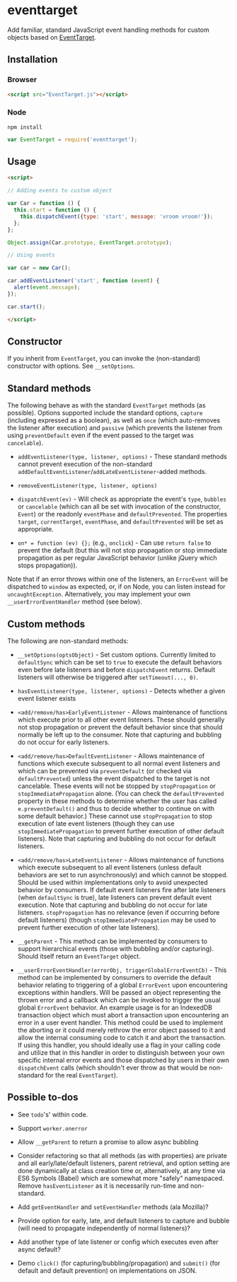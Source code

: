 # eventtarget

Add familiar, standard JavaScript event handling methods for custom objects based on
[EventTarget](https://developer.mozilla.org/en-US/docs/Web/API/EventTarget).

## Installation

### Browser

```html
<script src="EventTarget.js"></script>
```

### Node

```shell
npm install
```

```js
var EventTarget = require('eventtarget');
```

## Usage

```html
<script>

// Adding events to custom object

var Car = function () {
  this.start = function () {
    this.dispatchEvent({type: 'start', message: 'vroom vroom!'});
  };
};

Object.assign(Car.prototype, EventTarget.prototype);

// Using events

var car = new Car();

car.addEventListener('start', function (event) {
  alert(event.message);
});

car.start();

</script>
```

## Constructor

If you inherit from `EventTarget`, you can invoke the (non-standard)
constructor with options. See `__setOptions`.

## Standard methods

The following behave as with the standard `EventTarget` methods
(as possible). Options supported include the standard options, `capture`
(including expressed as a boolean), as well as `once` (which auto-removes
the listener after execution) and `passive` (which prevents the listener
from using `preventDefault` even if the event passed to the target was
`cancelable`).

-   `addEventListener(type, listener, options)` - These standard methods cannot
    prevent execution of the non-standard
    `addDefaultEventListener`/`addLateEventListener`-added methods.

-   `removeEventListener(type, listener, options)`

-   `dispatchEvent(ev)` - Will check as appropriate the event's `type`,
    `bubbles` or `cancelable` (which can all be set with invocation of the
    constructor, `Event`) or the readonly `eventPhase` and `defaultPrevented`.
    The properties `target`, `currentTarget`, `eventPhase`, and
    `defaultPrevented` will be set as appropriate.

-   `on* = function (ev) {};` (e.g., `onclick`) - Can use `return false` to
    prevent the default (but this will not stop propagation or stop immediate
    propagation as per regular JavaScript behavior (unlike jQuery which stops
    propagation)).

Note that if an error throws within one of the listeners, an `ErrorEvent` will
be dispatched to `window` as expected, or, if on Node, you can listen instead
for `uncaughtException`. Alternatively, you may implement your own
`__userErrorEventHandler` method (see below).

## Custom methods

The following are non-standard methods:

-   `__setOptions(optsObject)` - Set custom options. Currently limited to
    `defaultSync` which can be set to `true` to execute the default behaviors
    even before late listeners and before `dispatchEvent` returns. Default
    listeners will otherwise be triggered after `setTimeout(..., 0)`.

-   `hasEventListener(type, listener, options)` - Detects whether a given event
    listener exists

-   `<add/remove/has>EarlyEventListener` - Allows maintenance of functions
    which execute prior to all other event listeners. These should generally
    not stop propagation or prevent the default behavior since that should
    normally be left up to the consumer. Note that capturing and bubbling do
    not occur for early listeners.

-   `<add/remove/has>DefaultEventListener` - Allows maintenance of functions
    which execute subsequent to all normal event listeners and which can be
    prevented via `preventDefault` (or checked via `defaultPrevented`) unless
    the event dispatched to the target is not cancelable. These events will
    not be stopped by `stopPropagation` or `stopImmediatePropagation` alone.
    (You can check the `defaultPrevented` property in these methods to
    determine whether the user has called `e.preventDefault()` and thus to
    decide whether to continue on with some default behavior.) These cannot
    use `stopPropagation` to stop execution of late event listeners (though
    they can use `stopImmediatePropagation` to prevent further execution of
    other default listeners). Note that capturing and bubbling do not occur
    for default listeners.

-   `<add/remove/has>LateEventListener` - Allows maintenance of functions
    which execute subsequent to all event listeners (unless default behaviors
    are set to run asynchronously) and which cannot be stopped. Should be
    used within implementations only to avoid unexpected behavior by
    consumers. If default event listeners fire after late listeners (when
    `defaultSync` is true), late listeners can prevent default event execution.
    Note that capturing and bubbling do not occur for late listeners.
    `stopPropagation` has no relevance (even if occurring before default
    listeners) (though `stopImmediatePropagation` may be used to prevent
    further execution of other late listeners).

-   `__getParent` - This method can be implemented by consumers to support
    hierarchical events (those with bubbling and/or capturing). Should
    itself return an `EventTarget` object.

-   `__userErrorEventHandler(errorObj, triggerGlobalErrorEventCb)` - This
    method can be implemented by consumers to override the default behavior
    relating to triggering of a global `ErrorEvent` upon encountering exceptions
    within handlers. Will be passed an object representing the thrown error
    and a callback which can be invoked to trigger the usual global `ErrorEvent`
    behavior. An example usage is for an IndexedDB transaction object which must
    abort a transaction upon encountering an error in a user event handler. This
    method could be used to implement the aborting or it could merely rethrow
    the error object passed to it and allow the internal consuming code to
    catch it and abort the transaction. If using this handler, you should ideally
    use a flag in your calling code and utilize that in this handler in order to
    distinguish between your own specific internal error events and those dispatched
    by users in their own `dispatchEvent` calls (which shouldn't ever throw
    as that would be non-standard for the real `EventTarget`).

## Possible to-dos

-   See `todo`'s' within code.

-   Support `worker.onerror`

-   Allow `__getParent` to return a promise to allow async bubbling

-   Consider refactoring so that all methods (as with properties) are private and
    all early/late/default listeners, parent retrieval, and option setting are
    done dynamically at class creation time or, alternatively, at any time via
    ES6 Symbols (Babel) which are somewhat more "safely" namespaced. Remove
    `hasEventListener` as it is necessarily run-time and non-standard.

-   Add `getEventHandler` and `setEventHandler` methods (ala Mozilla)?

-   Provide option for early, late, and default listeners to capture and
    bubble (will need to propagate independently of normal listeners)?

-   Add another type of late listener or config which executes even
    after async default?

-   Demo `click()` (for capturing/bubbling/propagation) and
    `submit()` (for default and default prevention) on implementations on JSON.
